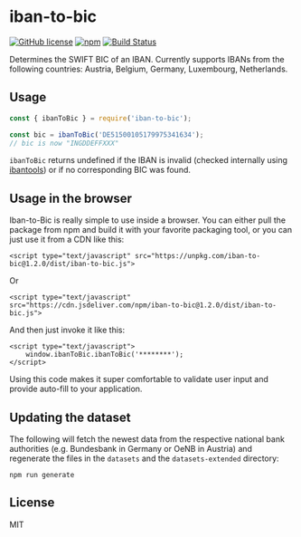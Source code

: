 # iban-to-bic

[![GitHub license](https://img.shields.io/github/license/sigalor/iban-to-bic)](https://github.com/sigalor/iban-to-bic/blob/master/LICENSE) [![npm](https://img.shields.io/npm/v/iban-to-bic)](https://www.npmjs.com/package/iban-to-bic) [![Build Status](https://travis-ci.com/sigalor/iban-to-bic.svg?branch=master)](https://travis-ci.com/sigalor/iban-to-bic)

Determines the SWIFT BIC of an IBAN. Currently supports IBANs from the following countries: Austria, Belgium, Germany, Luxembourg, Netherlands.

## Usage

```javascript
const { ibanToBic } = require('iban-to-bic');

const bic = ibanToBic('DE51500105179975341634');
// bic is now "INGDDEFFXXX"
```

`ibanToBic` returns undefined if the IBAN is invalid (checked internally using [ibantools](https://github.com/Simplify/ibantools)) or if no corresponding BIC was found.

## Usage in the browser

Iban-to-Bic is really simple to use inside a browser. You can either pull the package from npm and build it with your favorite packaging tool,
or you can just use it from a CDN like this:

```
<script type="text/javascript" src="https://unpkg.com/iban-to-bic@1.2.0/dist/iban-to-bic.js">
```

Or

```
<script type="text/javascript" src="https://cdn.jsdeliver.com/npm/iban-to-bic@1.2.0/dist/iban-to-bic.js">
```

And then just invoke it like this:

```
<script type="text/javascript">
	window.ibanToBic.ibanToBic('********');
</script>
```

Using this code makes it super comfortable to validate user input and provide auto-fill to your application.

## Updating the dataset

The following will fetch the newest data from the respective national bank authorities (e.g. Bundesbank in Germany or OeNB in Austria) and regenerate the files in the `datasets` and the `datasets-extended` directory:

```
npm run generate
```

## License

MIT
